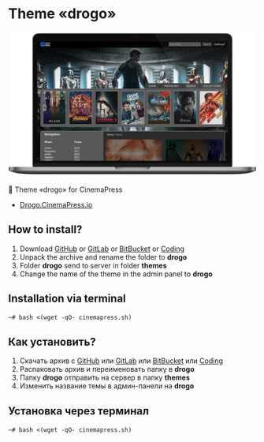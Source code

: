 # Theme «drogo»

![Theme «drogo» for CinemaPress](https://raw.githubusercontent.com/CinemaPress/Theme-Drogo/master/screenshot.png "Theme «drogo» for CinemaPress")

:art: Theme «drogo» for CinemaPress

- [Drogo.CinemaPress.io](http://Drogo.CinemaPress.io/)

## How to install?
1. Download [GitHub](https://github.com/CinemaPress/Theme-Drogo/archive/master.zip) or [GitLab](https://gitlab.com/CinemaPress/Theme-Drogo/repository/archive.zip) or [BitBucket](https://bitbucket.org/cinemapress/theme-drogo/get/master.zip) or [Coding](https://coding.net/u/CinemaPress/p/Theme-Drogo/git/archive/master.zip)
2. Unpack the archive and rename the folder to **drogo**
3. Folder **drogo** send to server in folder **themes**
4. Change the name of the theme in the admin panel to **drogo**

## Installation via terminal
```
~# bash <(wget -qO- cinemapress.sh)
```

## Как установить?
1. Скачать архив с [GitHub](https://github.com/CinemaPress/Theme-Drogo/archive/master.zip) или [GitLab](https://gitlab.com/CinemaPress/Theme-Drogo/repository/archive.zip) или [BitBucket](https://bitbucket.org/cinemapress/theme-drogo/get/master.zip) или [Coding](https://coding.net/u/CinemaPress/p/Theme-Drogo/git/archive/master.zip)
2. Распаковать архив и переименовать папку в **drogo**
3. Папку **drogo** отправить на сервер в папку **themes**
4. Изменить название темы в админ-панели на **drogo**

## Установка через терминал
```
~# bash <(wget -qO- cinemapress.sh)
```